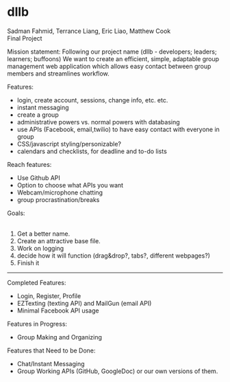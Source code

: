 dllb
====
Sadman Fahmid, Terrance Liang, Eric Liao, Matthew Cook<br>
Final Project

Mission statement:
Following our project name (dllb - developers; leaders; learners; buffoons)
We want to create an efficient, simple, adaptable group management web application which allows easy contact between group members and streamlines workflow.

Features:
* login, create account, sessions, change info, etc. etc.
* instant messaging
* create a group
* administrative powers vs. normal powers with databasing
* use APIs (Facebook, email,twilio) to have easy contact with everyone in group
* CSS/javascript styling/personizable?
* calendars and checklists, for deadline and to-do lists

Reach features:
* Use Github API
* Option to choose what APIs you want
* Webcam/microphone chatting
* group procrastination/breaks 

Goals:<br><br>
1. Get a better name. <br>
2. Create an attractive base file.<br>
3. Work on logging<br>
4. decide how it will function (drag&drop?, tabs?, different webpages?)<br>
5. Finish it <br>

<hr>

Completed Features:
* Login, Register, Profile
* EZTexting (texting API) and MailGun (email API)
* Minimal Facebook API usage

Features in Progress:
* Group Making and Organizing

Features that Need to be Done:
* Chat/Instant Messaging
* Group Working APIs (GitHub, GoogleDoc) or our own versions of them.
